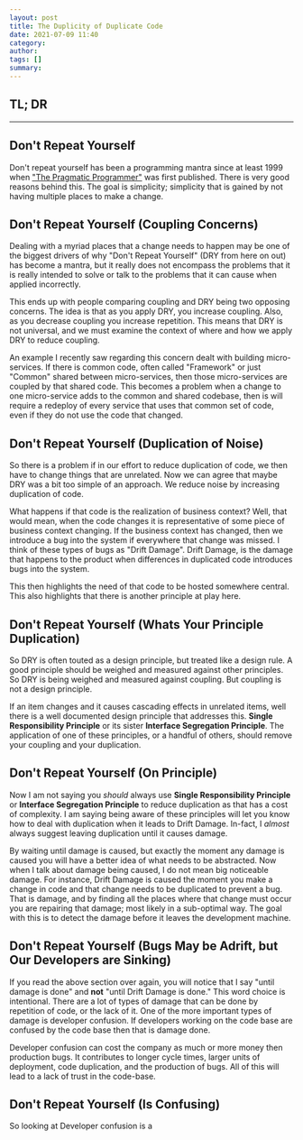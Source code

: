 ```yaml
---
layout: post
title: The Duplicity of Duplicate Code
date: 2021-07-09 11:40
category: 
author: 
tags: []
summary: 
---
```


## TL; DR


---

## Don't Repeat Yourself

Don't repeat yourself has been a programming mantra since at least 1999 when ["The Pragmatic Programmer"](https://www.amazon.com/Pragmatic-Programmer-Journeyman-Master/dp/020161622X) was first published. There is very good reasons behind this. The goal is simplicity; simplicity that is gained by not having multiple places to make a change.

## Don't Repeat Yourself (Coupling Concerns)

Dealing with a myriad places that a change needs to happen may be one of the biggest drivers of why "Don't Repeat Yourself" (DRY from here on out) has become a mantra, but it really does not encompass the problems that it is really intended to solve or talk to the problems that it can cause when applied incorrectly.

This ends up with people comparing coupling and DRY being two opposing concerns. The idea is that as you apply DRY, you increase coupling. Also, as you decrease coupling you increase repetition. This means that DRY is not universal, and we must examine the context of where and how we apply DRY to reduce coupling.

An example I recently saw regarding this concern dealt with building micro-services. If there is common code, often called "Framework" or just "Common" shared between micro-services, then those micro-services are coupled by that shared code. This becomes a problem when a change to one micro-service adds to the common and shared codebase, then is will require a redeploy of every service that uses that common set of code, even if they do not use the code that changed.

## Don't Repeat Yourself (Duplication of Noise)

So there is a problem if in our effort to reduce duplication of code, we then have to change things that are unrelated. Now we can agree that maybe DRY was a bit too simple of an approach. We reduce noise by increasing duplication of code.

What happens if that code is the realization of business context? Well, that would mean, when the code changes it is representative of some piece of business context changing. If the business context has changed, then we introduce a bug into the system if everywhere that change was missed. I think of these types of bugs as "Drift Damage". Drift Damage, is the damage that happens to the product when differences in duplicated code introduces bugs into the system.

This then highlights the need of that code to be hosted somewhere central. This also highlights that there is another principle at play here.

## Don't Repeat Yourself (Whats Your Principle Duplication)

So DRY is often touted as a design principle, but treated like a design rule. A good principle should be weighed and measured against other principles. So DRY is being weighed and measured against coupling. But coupling is not a design principle.

If an item changes and it causes cascading effects in unrelated items, well there is a well documented design principle that addresses this. **Single Responsibility Principle** or its sister **Interface Segregation Principle**. The application of one of these principles, or a handful of others, should remove your coupling and your duplication.

## Don't Repeat Yourself (On Principle)

Now I am not saying you _should_ always use **Single Responsibility Principle** or **Interface Segregation Principle** to reduce duplication as that has a cost of complexity. I am saying being aware of these principles will let you know how to deal with duplication when it leads to Drift Damage. In-fact, I _almost_ always suggest leaving duplication until it causes damage.

By waiting until damage is caused, but exactly the moment any damage is caused you will have a better idea of what needs to be abstracted. Now when I talk about damage being caused, I do not mean big noticeable damage. For instance, Drift Damage is caused the moment you make a change in code and that change needs to be duplicated to prevent a bug. That is damage, and by finding all the places where that change must occur you are repairing that damage; most likely in a sub-optimal way. The goal with this is to detect the damage before it leaves the development machine.

## Don't Repeat Yourself (Bugs May be Adrift, but Our Developers are Sinking)

If you read the above section over again, you will notice that I say "until damage is done" and **not** "until Drift Damage is done." This word choice is intentional. There are a lot of types of damage that can be done by repetition of code, or the lack of it. One of the more important types of damage is developer confusion. If developers working on the code base are confused by the code base then that is damage done.

Developer confusion can cost the company as much or more money then production bugs. It contributes to longer cycle times, larger units of deployment, code duplication, and the production of bugs. All of this will lead to a lack of trust in the code-base.

## Don't Repeat Yourself (Is Confusing)

So looking at Developer confusion is a